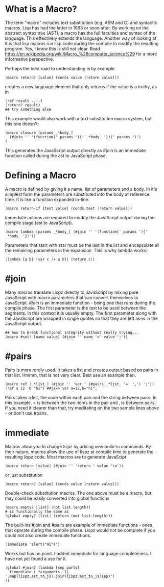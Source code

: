 # What is a Macro?

The term "macro" includes text substitution (e.g. ASM and C) and syntactic macros. Lisp has had the latter in 1963 or soon after. By working on the abstract syntax tree (AST), a macro has the full faculties and syntax of the language. This effectively extends the language. Another way of looking at it is that lisp macros run lisp code during the compile to modify the resulting program. Yes, I know this is still not clear. Read https://en.wikipedia.org/wiki/Macro_%28computer_science%29 for a more informative perspective.

Perhaps the best road to understanding is by example.

    (macro return? [value] (conds value (return value)))

creates a new language element that only returns if the value is a truthy, as in

    (ref result ....)
    (return? result)
    ## try something else

This example would also work with a text substitution macro system, but this one doesn't:

    (macro closure [params _*body_]
      (#join '' '(function(' params '){' _*body_ '})(' params ')')
    )

This generates the JavaScript output directly as #join is an immediate function called during the ast to JavaScript phase.

# Defining a Macro

A macro is defined by giving it a name, list of parameters and a body. In it's simplest form the parameters are substituted into the body at reference time. It is like a function expanded in-line.

    (macro return-if [test value] (conds test (return value)))

Immediate actions are required to modify the JavaScript output during the compile stage (ast to JavaScript).

    (macro lambda [params _*body_] (#join '' '(function(' params '){' _*body_ '})'))

Parameters that start with star must be the last in the list and encapsulate all the remaining parameters in the expansion. This is why lambda works:

    (lambda [a b] (var c (+ a b)) (return c))

# #join
Many macros translate Lispz directly to JavaScript by mixing pure JavaScript with macro parameters that can convert themselves to JavaScript. _#join_ is an immediate function - being one that runs during the compile phase. The first parameter is the text to be used between the segments. In this context it is usually empty. The first parameter along with the JavaScript are wrapped in single quotes so that they are left as-is in the JavaScript output.

    ## how to break functional integrity without really trying...
    (macro #set! [name value] (#join '' name '=' value ';'))

# #pairs
Pairs is more rarely used. It takes a list and creates output based on pairs in that list. Hmmm, that is not very clear. Best use an example then.

    (macro ref (_*list_) (#join '' 'var ' (#pairs _*list_ '=' ',') ';'))
    (ref a 12  b "hi") ##js=> var a=12,b="hi";

Pairs takes a list, the code within each pair and the string between pairs. In this example, = is between the two items in the pair and , is between pairs. If you need it clearer than that, try meditating on the two sample lines above - or don't use #pairs.

# immediate

Macros allow you to change lispz by adding new build-in commands. By their nature, macros allow the use of lispz at compile time to generate the resulting lispz code. Most macros are to generate JavaScipt

    (macro return [value] (#join '' 'return ' value '\n'))

or just substitution

    (macro return? [value] (conds value (return value)))

Double-check substitution macros. The one above must be a macro, but may could be easily converted into global functions

    (macro empty? [list] (not list.length))
    # is functionally the same as
    (global empty? [list] (return (not list.length)))

The built-ins #join and #pairs are example of immediate functions - ones that operate during the compile phase. Lispz would not be complete if you could not also create immediate functions.

    (immediate 'alert("Hi")')

Works but has no point. I added immediate for language completeness. I have not yet found a use for it.

    (global #join2 (lambda [sep parts]
      (immediate (_*arguments_ 1) '.map(lispz.ast_to_js).join(lispz.ast_to_js(sep)')
    ))

